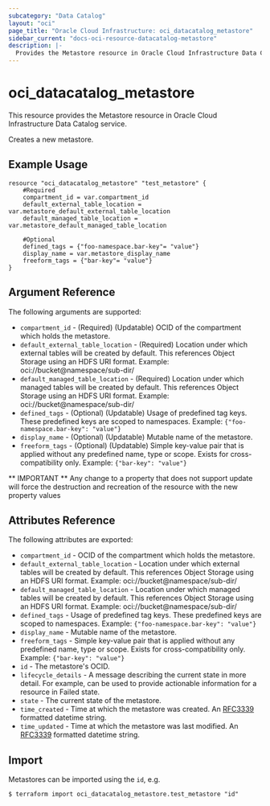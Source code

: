 ```yaml
---
subcategory: "Data Catalog"
layout: "oci"
page_title: "Oracle Cloud Infrastructure: oci_datacatalog_metastore"
sidebar_current: "docs-oci-resource-datacatalog-metastore"
description: |-
  Provides the Metastore resource in Oracle Cloud Infrastructure Data Catalog service
---
```


# oci_datacatalog_metastore
This resource provides the Metastore resource in Oracle Cloud Infrastructure Data Catalog service.

Creates a new metastore.


## Example Usage

```hcl
resource "oci_datacatalog_metastore" "test_metastore" {
	#Required
	compartment_id = var.compartment_id
	default_external_table_location = var.metastore_default_external_table_location
	default_managed_table_location = var.metastore_default_managed_table_location

	#Optional
	defined_tags = {"foo-namespace.bar-key"= "value"}
	display_name = var.metastore_display_name
	freeform_tags = {"bar-key"= "value"}
}
```

## Argument Reference

The following arguments are supported:

* `compartment_id` - (Required) (Updatable) OCID of the compartment which holds the metastore.
* `default_external_table_location` - (Required) Location under which external tables will be created by default. This references Object Storage using an HDFS URI format. Example: oci://bucket@namespace/sub-dir/ 
* `default_managed_table_location` - (Required) Location under which managed tables will be created by default. This references Object Storage using an HDFS URI format. Example: oci://bucket@namespace/sub-dir/ 
* `defined_tags` - (Optional) (Updatable) Usage of predefined tag keys. These predefined keys are scoped to namespaces. Example: `{"foo-namespace.bar-key": "value"}` 
* `display_name` - (Optional) (Updatable) Mutable name of the metastore.
* `freeform_tags` - (Optional) (Updatable) Simple key-value pair that is applied without any predefined name, type or scope. Exists for cross-compatibility only. Example: `{"bar-key": "value"}` 


** IMPORTANT **
Any change to a property that does not support update will force the destruction and recreation of the resource with the new property values

## Attributes Reference

The following attributes are exported:

* `compartment_id` - OCID of the compartment which holds the metastore.
* `default_external_table_location` - Location under which external tables will be created by default. This references Object Storage using an HDFS URI format. Example: oci://bucket@namespace/sub-dir/ 
* `default_managed_table_location` - Location under which managed tables will be created by default. This references Object Storage using an HDFS URI format. Example: oci://bucket@namespace/sub-dir/ 
* `defined_tags` - Usage of predefined tag keys. These predefined keys are scoped to namespaces. Example: `{"foo-namespace.bar-key": "value"}` 
* `display_name` - Mutable name of the metastore.
* `freeform_tags` - Simple key-value pair that is applied without any predefined name, type or scope. Exists for cross-compatibility only. Example: `{"bar-key": "value"}` 
* `id` - The metastore's OCID.
* `lifecycle_details` - A message describing the current state in more detail. For example, can be used to provide actionable information for a resource in Failed state.
* `state` - The current state of the metastore.
* `time_created` - Time at which the metastore was created. An [RFC3339](https://tools.ietf.org/html/rfc3339) formatted datetime string.
* `time_updated` - Time at which the metastore was last modified. An [RFC3339](https://tools.ietf.org/html/rfc3339) formatted datetime string.

## Import

Metastores can be imported using the `id`, e.g.

```
$ terraform import oci_datacatalog_metastore.test_metastore "id"
```

